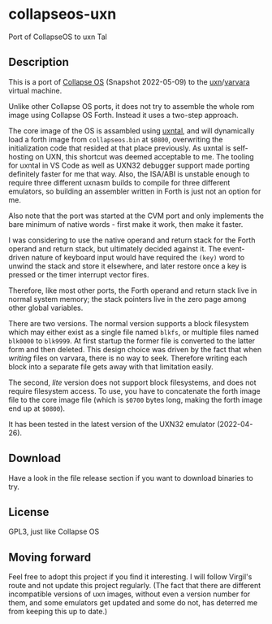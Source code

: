 # collapseos-uxn

Port of CollapseOS to uxn Tal

## Description

This is a port of [Collapse OS](http://collapseos.org/) (Snapshot 2022-05-09) to the
[uxn](https://100r.co/site/uxn.html)/[varvara](https://wiki.xxiivv.com/site/varvara.html)
virtual machine.

Unlike other Collapse OS ports, it does not try to assemble the whole rom image
using Collapse OS Forth. Instead it uses a two-step approach.

The core image of the OS is assambled using [uxntal](https://wiki.xxiivv.com/site/uxntal.html),
and will dynamically load a forth image from `collapseos.bin` at `$0800`, overwriting the
initialization code that resided at that place previously. As uxntal is self-hosting on UXN,
this shortcut was deemed acceptable to me. The tooling for uxntal in VS Code as well as UXN32
debugger support made porting definitely faster for me that way. Also, the ISA/ABI is unstable
enough to require three different uxnasm builds to compile for three different emulators, so
building an assembler written in Forth is just not an option for me.

Also note that the port was started at the CVM port and only implements the bare minimum
of native words - first make it work, then make it faster.

I was considering to use the native operand and return stack for the Forth operand and return
stack, but ultimately decided against it. The event-driven nature of keyboard input would
have required the `(key)` word to unwind the stack and store it elsewhere, and later restore
once a key is pressed or the timer interrupt vector fires.

Therefore, like most other ports, the Forth operand and return stack live in normal system memory;
the stack pointers live in the zero page among other global variables.

There are two versions. The normal version supports a block filesystem which may either exist as
a single file named `blkfs`, or multiple files named `blk0000` to `blk9999`. At first startup
the former file is converted to the latter form and then deleted. This design choice was driven
by the fact that when *writing* files on varvara, there is no way to seek. Therefore writing each
block into a separate file gets away with that limitation easily.

The second, *lite* version does not support block filesystems, and does not require filesystem
access. To use, you have to concatenate the forth image file to the core image file (which is `$0700`
bytes long, making the forth image end up at `$0800`).

It has been tested in the latest version of the UXN32 emulator (2022-04-26).

## Download

Have a look in the file release section if you want to download binaries to try.

## License

GPL3, just like Collapse OS

## Moving forward

Feel free to adopt this project if you find it interesting. I will follow Virgil's route and not update this project regularly.
(The fact that there are different incompatible versions of uxn images, without even a version number for them, and some emulators
get updated and some do not, has deterred me from keeping this up to date.)
